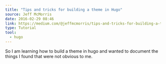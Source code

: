 ```yaml
---
title: "Tips and tricks for building a theme in Hugo"
source: Jeff McMorris
date: 2016-02-29 08:46
link: https://medium.com/@jeffmcmorris/tips-and-tricks-for-building-a-theme-in-hugo-4806bdd747d7
type: Tutorial
tool:
  - hugo
---
```

So I am learning how to build a theme in hugo and wanted to document the things I found that were not obvious to me.





